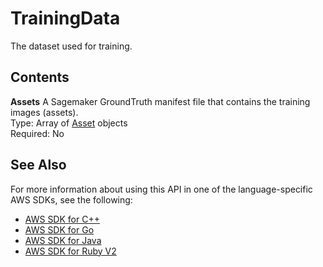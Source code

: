 # TrainingData<a name="API_TrainingData"></a>

The dataset used for training\.

## Contents<a name="API_TrainingData_Contents"></a>

 **Assets**   <a name="rekognition-Type-TrainingData-Assets"></a>
A Sagemaker GroundTruth manifest file that contains the training images \(assets\)\.  
Type: Array of [Asset](API_Asset.md) objects  
Required: No

## See Also<a name="API_TrainingData_SeeAlso"></a>

For more information about using this API in one of the language\-specific AWS SDKs, see the following:
+  [AWS SDK for C\+\+](https://docs.aws.amazon.com/goto/SdkForCpp/rekognition-2016-06-27/TrainingData) 
+  [AWS SDK for Go](https://docs.aws.amazon.com/goto/SdkForGoV1/rekognition-2016-06-27/TrainingData) 
+  [AWS SDK for Java](https://docs.aws.amazon.com/goto/SdkForJava/rekognition-2016-06-27/TrainingData) 
+  [AWS SDK for Ruby V2](https://docs.aws.amazon.com/goto/SdkForRubyV2/rekognition-2016-06-27/TrainingData) 